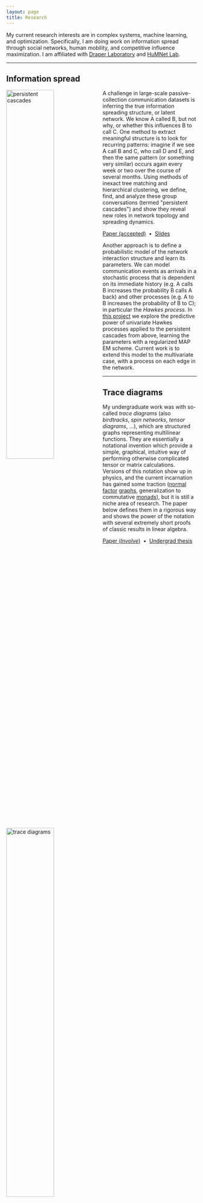 ```yaml
---
layout: page
title: Research
---
```


My current research interests are in complex systems, machine learning, and optimization.  Specifically, I am doing work on information spread through social networks, human mobility, and competitive influence maximization.  I am affiliated with [Draper Laboratory](http://www.draper.com) and [HuMNet Lab](http://humnetlab.mit.edu).

<hr>

## Information spread

<img align="left" width="50%" src="{{ site.baseurl }}/images/persistent.png" alt="persistent cascades">

A challenge in large-scale passive-collection communication datasets is inferring the true information spreading structure, or latent network.   We know A called B, but not why, or whether this influences B to call C.  One method to extract meaningful structure is to look for recurring patterns: imagine if we see A call B and C, who call D and E, and then the same pattern (or something very similar) occurs again every week or two over the course of several months.  Using methods of inexact tree matching and hierarchical clustering, we define, find, and analyze these group conversations (termed "persistent cascades") and show they reveal new roles in network topology and spreading dynamics.

<a href="{{ site.baseurl }}/docs/BigD348.pdf">Paper (accepted)</a>&nbsp;&nbsp;&#8226;&nbsp;
<a href="{{ site.baseurl }}/docs/persistent-cascades-ieee.pdf">Slides</a>

Another approach is to define a probabilistic model of the network interaction structure and learn its parameters.  We can model communication events as arrivals in a stochastic process that is dependent on its immediate history (e.g. A calls B increases the probability B calls A back) and other processes (e.g. A to B increases the probability of B to C); in particular the <i>Hawkes process</i>.  In <a href="{{ site.baseurl }}/docs/6-867-final-writeup.pdf">this project</a> we explore the predictive power of univariate Hawkes processes applied to the persistent cascades from above, learning the parameters with a regularized MAP EM scheme.  Current work is to extend this model to the multivariate case, with a process on each edge in the network.

<hr>

## Trace diagrams

<img align="left" width="50%" src="{{ site.baseurl }}/images/diagrams.png" alt="trace diagrams">

My undergraduate work was with so-called *trace diagrams* (also *birdtracks*, *spin networks*, *tensor diagrams*, ...), which are structured graphs representing multilinear functions.  They are essentially a notational invention which provide a simple, graphical, intuitive way of performing otherwise complicated tensor or matrix calculations.  Versions of this notation show up in physics, and the current incarnation has gained some traction (<a href="http://arxiv.org/pdf/1102.0316.pdf">normal factor</a> <a href="http://arxiv.org/pdf/1004.3833.pdf">graphs</a>, generalization to commutative <a href="http://dl.acm.org/citation.cfm?id=1596553">monads</a>), but it is still a niche area of research.  The paper below defines them in a rigorous way and shows the power of the notation with several extremely short proofs of classic results in linear algebra.

<a href="{{ site.baseurl }}/docs/tracediagrams.pdf">Paper (<i>Involve</i>)</a>&nbsp;&nbsp;&#8226;&nbsp;
<a href="{{ site.baseurl }}/docs/mainthesis.pdf">Undergrad thesis</a>

